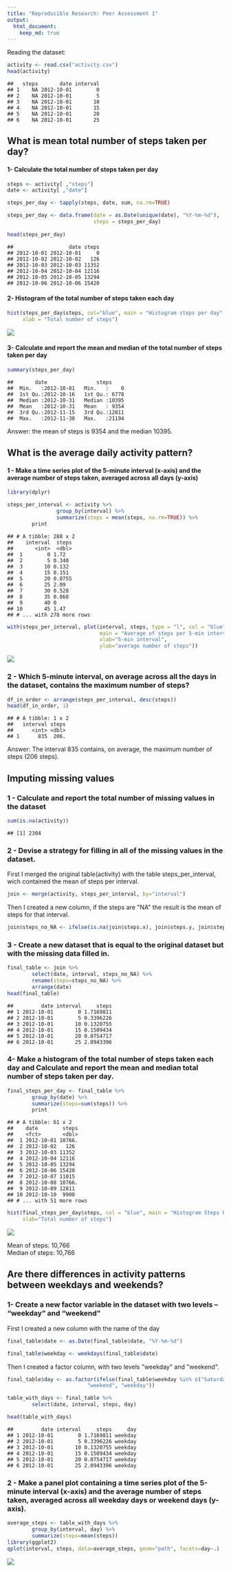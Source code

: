 ```yaml
---
title: "Reproducible Research: Peer Assessment 1"
output: 
  html_document:
    keep_md: true
---
```


Reading the dataset:


```r
activity <- read.csv("activity.csv")
head(activity)
```

```
##   steps       date interval
## 1    NA 2012-10-01        0
## 2    NA 2012-10-01        5
## 3    NA 2012-10-01       10
## 4    NA 2012-10-01       15
## 5    NA 2012-10-01       20
## 6    NA 2012-10-01       25
```

## What is mean total number of steps taken per day?

#### 1- Calculate the total number of steps taken per day


```r
steps <- activity[ ,"steps"]
date <- activity[ ,"date"]

steps_per_day <- tapply(steps, date, sum, na.rm=TRUE)

steps_per_day <- data.frame(date = as.Date(unique(date), "%Y-%m-%d"),
                            steps = steps_per_day)
                         
head(steps_per_day)
```

```
##                  date steps
## 2012-10-01 2012-10-01     0
## 2012-10-02 2012-10-02   126
## 2012-10-03 2012-10-03 11352
## 2012-10-04 2012-10-04 12116
## 2012-10-05 2012-10-05 13294
## 2012-10-06 2012-10-06 15420
```

#### 2- Histogram of the total number of steps taken each day


```r
hist(steps_per_day$steps, col="blue", main = "Histogram steps per day",
     xlab = "Total number of steps")
```

![](PA1_template_files/figure-html/unnamed-chunk-3-1.png)<!-- -->

#### 3- Calculate and report the mean and median of the total number of steps taken per day


```r
summary(steps_per_day)
```

```
##       date                steps      
##  Min.   :2012-10-01   Min.   :    0  
##  1st Qu.:2012-10-16   1st Qu.: 6778  
##  Median :2012-10-31   Median :10395  
##  Mean   :2012-10-31   Mean   : 9354  
##  3rd Qu.:2012-11-15   3rd Qu.:12811  
##  Max.   :2012-11-30   Max.   :21194
```

Answer: the mean of steps is 9354 and the median 10395.

## What is the average daily activity pattern?

#### 1 - Make a time series plot of the 5-minute interval (x-axis) and the average number of steps taken, averaged across all days (y-axis)


```r
library(dplyr)
```


```r
steps_per_interval <- activity %>%
                group_by(interval) %>%
                summarize(steps = mean(steps, na.rm=TRUE)) %>%
        print
```

```
## # A tibble: 288 x 2
##    interval  steps
##       <int>  <dbl>
##  1        0 1.72  
##  2        5 0.340 
##  3       10 0.132 
##  4       15 0.151 
##  5       20 0.0755
##  6       25 2.09  
##  7       30 0.528 
##  8       35 0.868 
##  9       40 0     
## 10       45 1.47  
## # ... with 278 more rows
```

```r
with(steps_per_interval, plot(interval, steps, type = "l", col = "blue",
                              main = "Average of steps per 5-min interval",
                              xlab="5-min interval",
                              ylab="average number of steps"))
```

![](PA1_template_files/figure-html/unnamed-chunk-6-1.png)<!-- -->

### 2 - Which 5-minute interval, on average across all the days in the dataset, contains the maximum number of steps?

```r
df_in_order <- arrange(steps_per_interval, desc(steps))
head(df_in_order, 1)
```

```
## # A tibble: 1 x 2
##   interval steps
##      <int> <dbl>
## 1      835  206.
```

Answer: The interval 835 contains, on average, the maximum number of steps (206 steps).

## Imputing missing values

### 1 - Calculate and report the total number of missing values in the dataset


```r
sum(is.na(activity))
```

```
## [1] 2304
```

### 2 - Devise a strategy for filling in all of the missing values in the dataset. 

First I merged the original table(activity) with the table steps_per_interval, wich contained the mean of steps per interval.


```r
join <- merge(activity, steps_per_interval, by="interval")
```

Then I created a new column, if the steps are "NA" the result is the mean of steps for that interval.


```r
join$steps_no_NA <- ifelse(is.na(join$steps.x), join$steps.y, join$steps.x)
```


### 3 - Create a new dataset that is equal to the original dataset but with the missing data filled in.


```r
final_table <- join %>%
        select(date, interval, steps_no_NA) %>%
        rename(steps=steps_no_NA) %>%
        arrange(date)
head(final_table)
```

```
##         date interval     steps
## 1 2012-10-01        0 1.7169811
## 2 2012-10-01        5 0.3396226
## 3 2012-10-01       10 0.1320755
## 4 2012-10-01       15 0.1509434
## 5 2012-10-01       20 0.0754717
## 6 2012-10-01       25 2.0943396
```

### 4- Make a histogram of the total number of steps taken each day and Calculate and report the mean and median total number of steps taken per day.


```r
final_steps_per_day <- final_table %>%
        group_by(date) %>%
        summarize(steps=sum(steps)) %>%
        print
```

```
## # A tibble: 61 x 2
##    date        steps
##    <fct>       <dbl>
##  1 2012-10-01 10766.
##  2 2012-10-02   126 
##  3 2012-10-03 11352 
##  4 2012-10-04 12116 
##  5 2012-10-05 13294 
##  6 2012-10-06 15420 
##  7 2012-10-07 11015 
##  8 2012-10-08 10766.
##  9 2012-10-09 12811 
## 10 2012-10-10  9900 
## # ... with 51 more rows
```

```r
hist(final_steps_per_day$steps, col = "blue", main = "Histogram Steps Per Day",
     xlab="Total number of steps")
```

![](PA1_template_files/figure-html/unnamed-chunk-12-1.png)<!-- -->

Mean of steps: 10,766  
Median of steps: 10,766

## Are there differences in activity patterns between weekdays and weekends?

### 1- Create a new factor variable in the dataset with two levels – “weekday” and “weekend”

First I created a new column with the name of the day


```r
final_table$date <- as.Date(final_table$date, "%Y-%m-%d")

final_table$weekday <- weekdays(final_table$date)
```

Then I created a factor column, with two levels "weekday" and "weekend". 


```r
final_table$day <- as.factor(ifelse(final_table$weekday %in% c("Saturday","Sunday"), 
                          "weekend", "weekday"))

table_with_days <- final_table %>%
        select(date, interval, steps, day)

head(table_with_days)
```

```
##         date interval     steps     day
## 1 2012-10-01        0 1.7169811 weekday
## 2 2012-10-01        5 0.3396226 weekday
## 3 2012-10-01       10 0.1320755 weekday
## 4 2012-10-01       15 0.1509434 weekday
## 5 2012-10-01       20 0.0754717 weekday
## 6 2012-10-01       25 2.0943396 weekday
```

### 2 - Make a panel plot containing a time series plot of the 5-minute interval (x-axis) and the average number of steps taken, averaged across all weekday days or weekend days (y-axis).


```r
average_steps <- table_with_days %>%
        group_by(interval, day) %>%
        summarize(steps=mean(steps))
library(ggplot2)
qplot(interval, steps, data=average_steps, geom="path", facets=day~.)
```

![](PA1_template_files/figure-html/unnamed-chunk-15-1.png)<!-- -->
